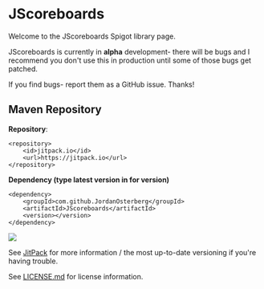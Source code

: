 # JScoreboards
Welcome to the JScoreboards Spigot library page.

JScoreboards is currently in **alpha** development- there will be bugs and I recommend you don't use this in production until some of those bugs get patched.

If you find bugs- report them as a GitHub issue. Thanks!
 
## Maven Repository

**Repository**:
```
<repository>
    <id>jitpack.io</id>
    <url>https://jitpack.io</url>
</repository>
```

**Dependency (type latest version in for version)**
```
<dependency>
    <groupId>com.github.JordanOsterberg</groupId>
    <artifactId>JScoreboards</artifactId>
    <version></version>
</dependency>
```

[![](https://jitpack.io/v/JordanOsterberg/JScoreboards.svg)](https://jitpack.io/#JordanOsterberg/JScoreboards)

See [JitPack](https://jitpack.io/#JordanOsterberg/JScoreboards) for more information / the most up-to-date versioning if you're having trouble. 

See [LICENSE.md](LICENSE.md) for license information.
